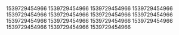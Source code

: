 1539729454966
1539729454966
1539729454966
1539729454966
1539729454966
1539729454966
1539729454966
1539729454966
1539729454966
1539729454966
1539729454966
1539729454966
1539729454966
1539729454966
1539729454966